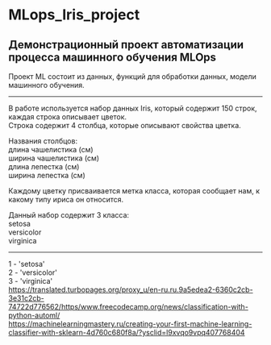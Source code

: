 # MLops_Iris_project

## Демонстрационный проект автоматизации процесса машинного обучения MLOps<br>
Проект ML состоит из данных, функций для обработки данных, модели машинного обучения.
________________________________
В работе используется набор данных Iris, который содержит 150 строк, каждая строка описывает цветок.<br> 
Строка содержит 4 столбца, которые описывают свойства цветка.<br> 

Названия столбцов:<br>
длина чашелистика (см)<br>
ширина чашелистика (см)<br>
длина лепестка (см)<br>
ширина лепестка (см)<br>

Каждому цветку присваивается метка класса, которая сообщает нам, к какому типу ириса он относится.<br>

Данный набор содержит 3 класса:<br>
setosa<br>
versicolor<br>
virginica<br>
_____________________________________

1 - 'setosa'<br>
2 - 'versicolor'<br>
3 - 'virginica'<br>
https://translated.turbopages.org/proxy_u/en-ru.ru.9a5edea2-6360c2cb-3e31c2cb-74722d776562/https/www.freecodecamp.org/news/classification-with-python-automl/<br>
https://machinelearningmastery.ru/creating-your-first-machine-learning-classifier-with-sklearn-4d760c680f8a/?ysclid=l9xvqo9vpq407768404

